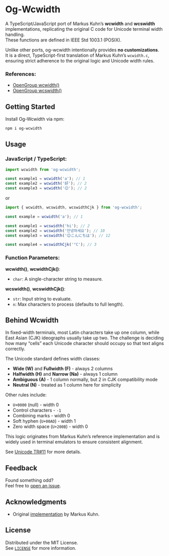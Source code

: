 # Og-Wcwidth

A TypeScript/JavaScript port of Markus Kuhn’s **wcwidth** and **wcswidth** 
implementations, replicating the original C code for Unicode terminal width 
handling.  
These functions are defined in IEEE Std 1003.1 (POSIX).

Unlike other ports, og-wcwidth intentionally provides **no customizations**.  
It is a direct, TypeScript-first translation of Markus Kuhn’s `wcwidth.c`, 
ensuring strict adherence to the original logic and Unicode width rules.

### References:
- [OpenGroup wcwidth()](http://www.opengroup.org/onlinepubs/007904975/functions/wcwidth.html)  
- [OpenGroup wcswidth()](http://www.opengroup.org/onlinepubs/007904975/functions/wcswidth.html)


## Getting Started

Install Og-Wcwidth via npm:

```bash
npm i og-wcwidth
```


## Usage

<h3>JavaScript / TypeScript:</h3>

```ts
import wcwidth from 'og-wcwidth';

const example1 = wcwidth('a'); // 1
const example2 = wcwidth('好'); // 2
const example3 = wcwidth('😊'); // 2
```

or

```ts
import { wcwidth, wcswidth, wcswidthCjk } from 'og-wcwidth';

const example = wcwidth('a'); // 1

const example1 = wcswidth('hi'); // 2
const example2 = wcswidth('안녕하세요'); // 10
const example3 = wcswidth('😊こんにちは'); // 12

const example4 = wcswidthCjk('°C'); // 3
```

### Function Parameters:

**wcwidth()**, **wcwidthCjk()**:
- `char`: A single-character string to measure.

**wcswidth()**, **wcswidthCjk()**:
- `str`: Input string to evaluate.
- `n`: Max characters to process (defaults to full length).


## Behind Wcwidth

In fixed-width terminals, most Latin characters take up one column, while East 
Asian (CJK) ideographs usually take up two. The challenge is deciding how many 
“cells” each Unicode character should occupy so that text aligns correctly.

The Unicode standard defines width classes:
- **Wide (W)** and **Fullwidth (F)** - always 2 columns  
- **Halfwidth (H)** and **Narrow (Na)** - always 1 column  
- **Ambiguous (A)** - 1 column normally, but 2 in CJK compatibility mode  
- **Neutral (N)** - treated as 1 column here for simplicity  

Other rules include:
- `U+0000` (null) - width 0  
- Control characters - `-1`  
- Combining marks - width 0  
- Soft hyphen (`U+00AD`) - width 1  
- Zero width space (`U+200B`) - width 0  

This logic originates from Markus Kuhn’s reference implementation and is widely 
used in terminal emulators to ensure consistent alignment.

See [Unicode TR#11](http://www.unicode.org/unicode/reports/tr11/) for more details.


## Feedback

Found something odd?  
Feel free to [open an issue](https://github.com/dawsonhuang0/Og-Wcwidth/issues).


## Acknowledgments

- Original [implementation](http://www.cl.cam.ac.uk/~mgk25/ucs/wcwidth.c) by Markus Kuhn. 

## License

Distributed under the MIT License.  
See [`LICENSE`](LICENSE) for more information.
